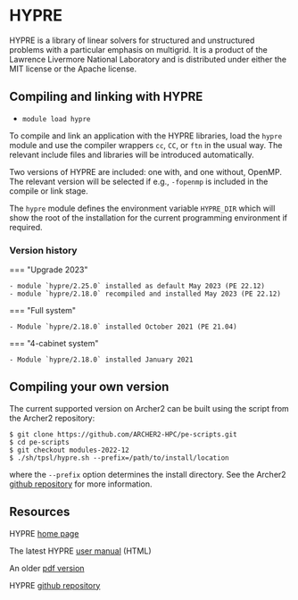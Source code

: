 # HYPRE

HYPRE is a library of linear solvers for structured and unstructured
problems with a particular emphasis on multigrid. It is a product of
the Lawrence Livermore National Laboratory and is distributed under
either the MIT license or the Apache license.


## Compiling and linking with HYPRE

- `module load hypre`

To compile and link an application with the HYPRE libraries, load the
`hypre` module and use the compiler wrappers `cc`, `CC`, or `ftn` in
the usual way. The relevant include files and libraries will be
introduced automatically.

Two versions of HYPRE are included: one with, and one without, OpenMP.
The relevant version will be selected if e.g., `-fopenmp` is included
in the compile or link stage.

The `hypre` module defines the environment variable `HYPRE_DIR` which
will show the root of the installation for the current programming
environment if required.


### Version history

=== "Upgrade 2023"

    - module `hypre/2.25.0` installed as default May 2023 (PE 22.12)
    - module `hypre/2.18.0` recompiled and installed May 2023 (PE 22.12)

=== "Full system"

    - Module `hypre/2.18.0` installed October 2021 (PE 21.04)

=== "4-cabinet system"

    - Module `hypre/2.18.0` installed January 2021

## Compiling your own version

The current supported version on Archer2 can be built using the script
from the Archer2 repository:
```
$ git clone https://github.com/ARCHER2-HPC/pe-scripts.git
$ cd pe-scripts
$ git checkout modules-2022-12
$ ./sh/tpsl/hypre.sh --prefix=/path/to/install/location
```
where the `--prefix` option determines the install directory. See the
Archer2 [github repository](https://github.com/ARCHER2-HPC/pe-scripts/tree/cse-develop) for more information.

## Resources

HYPRE [home page](https://computing.llnl.gov/projects/hypre-scalable-linear-solvers-multigrid-methods)

The latest HYPRE [user manual](https://hypre.readthedocs.io/en/latest/) (HTML)

An older [pdf version](https://computing.llnl.gov/sites/default/files/public/hypre-2.11.2_usr_manual.pdf)

HYPRE [github repository](https://github.com/hypre-space/hypre)
